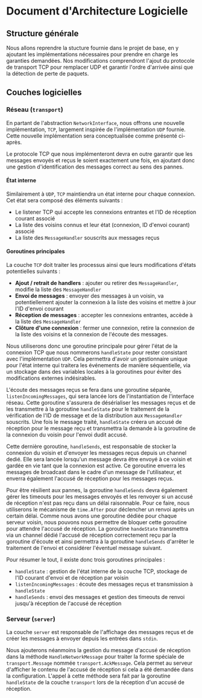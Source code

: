 # Document d'Architecture Logicielle

## Structure générale

Nous allons reprendre la stucture fournie dans le projet de base, en y ajoutant les implémentations nécessaires pour
prendre en charge les garanties demandées. Nos modifications comprendront l'ajout du protocole de transport TCP pour
remplacer UDP et garantir l'ordre d'arrivée ainsi que la détection de perte de paquets.

## Couches logicielles

### Réseau (`transport`)

En partant de l'abstraction `NetworkInterface`, nous offrons une nouvelle implémentation, `TCP`, largement inspirée de
l'implémentation `UDP` fournie. Cette nouvelle implémentation sera conceptualisée comme présenté ci-après.

Le protocole TCP que nous implémenteront devra en outre garantir que les messages envoyés et reçus le soient exactement
une fois, en ajoutant donc une gestion d'identification des messages correct au sens des pannes.

#### État interne

Similairement à `UDP`, `TCP` maintiendra un état interne pour chaque connexion. Cet état sera composé des éléments
suivants :

- Le listener TCP qui accepte les connexions entrantes et l'ID de réception courant associé
- La liste des voisins connus et leur état (connexion, ID d'envoi courant) associé
- La liste des `MessageHandler` souscrits aux messages reçus

#### Goroutines principales

La couche `TCP` doit traiter les processus ainsi que leurs modifications d'états potentielles suivants :

- **Ajout / retrait de handlers** : ajouter ou retirer des `MessageHandler`, modifie la liste des `MessageHandler`
- **Envoi de messages** : envoyer des messages à un voisin, va potentiellement ajouter la connexion à la liste des voisins et mettre à jour l'ID d'envoi courant
- **Réception de messages** : accepter les connexions entrantes, accède à la liste des `MessageHandler`
- **Clôture d'une connexion** : fermer une connexion, retire la connexion de la liste des voisins et la connexion de l'écoute des messages.

Nous utiliserons donc une goroutine principale pour gérer l'état de la connexion TCP que nous nommerons `handleState`
pour rester consistant avec l'implémentation `UDP`. Cela permettra d'avoir un gestionnaire unique pour l'état interne
qui traitera les événements de manière séquentielle, via un stockage dans des variables locales à la goroutines pour
éviter des modifications externes indésirables.

L'écoute des messages reçus se fera dans une goroutine séparée, `listenIncomingMessages`, qui sera lancée lors de 
l'instantiation de l'interface réseau. Cette goroutine s'assurera de désérialiser les messages reçus et de les 
transmettre à la goroutine `handleState` pour le traitement de la vérification de l'ID de message et de la distribution
aux `MessageHandler` souscrits. Une fois le message traité, `handleState` créera un accusé de réception pour le message
reçu et transmettra la demande à la goroutine de la connexion du voisin pour l'envoi dudit accusé.

Cette dernière goroutine, `handleSends`, est responsable de stocker la connexion du voisin et d'envoyer les messages
reçus depuis un channel dedié. Elle sera lancée lorsqu'un message devra être envoyé à ce voisin et gardée en vie tant
que la connexion est active. Ce goroutine enverra les messages de broadcast dans le cadre d'un message de l'utilisateur,
et enverra également l'accusé de réception pour les messages reçus.

Pour être résilient aux pannes, la goroutine `handleSends` devra également gérer les timeouts pour les messages envoyés
et les renvoyer si un accusé de réception n'est pas reçu dans un délai raisonnable. Pour ce faire, nous utiliserons le
mécanisme de `time.After` pour déclencher un renvoi après un certain délai. Comme nous avons une goroutine dédiée pour
chaque serveur voisin, nous pouvons nous permettre de bloquer cette goroutine pour attendre l'accusé de réception.
La goroutine `handeState` transmettra via un channel dédié l'accusé de réception correctement reçu par la goroutine
d'écoute et ainsi permettra à la goroutine `handleSends` d'arrêter le traitement de l'envoi et considérer l'éventuel
message suivant.

Pour résumer le tout, il existe donc trois goroutines principales :

- `handleState` : gestion de l'état interne de la couche TCP, stockage de l'ID courant d'envoi et de réception par voisin
- `listenIncomingMessages` : écoute des messages reçus et transmission à `handleState`
- `handleSends` : envoi des messages et gestion des timeouts de renvoi jusqu'à réception de l'accusé de réception

### Serveur (`server`)

La couche `server` est responsable de l'affichage des messages reçus et de créer les messages à envoyer depuis les
entrées dans `stdin`.

Nous ajouterons néanmoins la gestion du message d'accusé de réception dans la méthode `HandleNetworkMessage` pour
traiter la forme spéciale de `transport.Message` nommée `transport.AckMessage`. Cela permet au serveur d'afficher le
contenu de l'accusé de réception si cela a été demandée dans la configuration. L'appel à cette méthode sera fait par
la goroutine `handleState` de la couche `transport` lors de la réception d'un accusé de réception.
